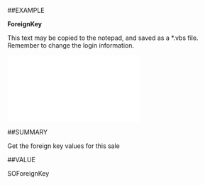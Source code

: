 
##EXAMPLE

**ForeignKey**

This text may be copied to the notepad, and saved as a *.vbs file. Remember to change the login information.

![](..\..\Examples\vbs\SOSale.ForeignKey.vbs.txt)


##SUMMARY

Get the foreign key values for this sale


##VALUE

SOForeignKey

